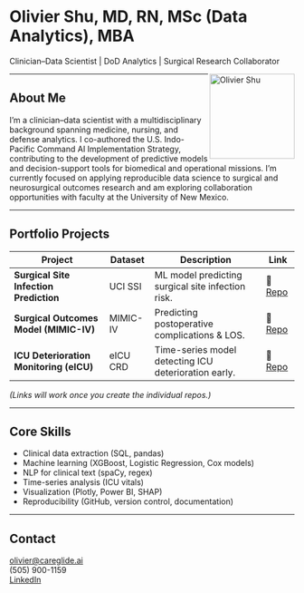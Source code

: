 # Olivier Shu, MD, RN, MSc (Data Analytics),  MBA  
Clinician–Data Scientist | DoD Analytics | Surgical Research Collaborator  

<img src="assets/headshot.jpg" alt="Olivier Shu" width="150" align="right">

---

## About Me  
I’m a clinician–data scientist with a multidisciplinary background spanning medicine, nursing, and defense analytics.
I co-authored the U.S. Indo-Pacific Command AI Implementation Strategy, contributing to the development of predictive models and decision-support tools for biomedical and operational missions.
I’m currently focused on applying reproducible data science to surgical and neurosurgical outcomes research and am exploring collaboration opportunities with faculty at the University of New Mexico.

---

## Portfolio Projects  
| Project | Dataset | Description | Link |
|----------|----------|--------------|------|
| **Surgical Site Infection Prediction** | UCI SSI | ML model predicting surgical site infection risk. | 🔗 [Repo](#) |
| **Surgical Outcomes Model (MIMIC-IV)** | MIMIC-IV | Predicting postoperative complications & LOS. | 🔗 [Repo](#) |
| **ICU Deterioration Monitoring (eICU)** | eICU CRD | Time-series model detecting ICU deterioration early. | 🔗 [Repo](#) |

*(Links will work once you create the individual repos.)*

---

## Core Skills  
- Clinical data extraction (SQL, pandas)  
- Machine learning (XGBoost, Logistic Regression, Cox models)  
- NLP for clinical text (spaCy, regex)  
- Time-series analysis (ICU vitals)  
- Visualization (Plotly, Power BI, SHAP)  
- Reproducibility (GitHub, version control, documentation)

---

##  Contact  
 olivier@careglide.ai  
 (505) 900-1159  
 [LinkedIn](https://www.linkedin.com/in/olivier-shu/
) 
